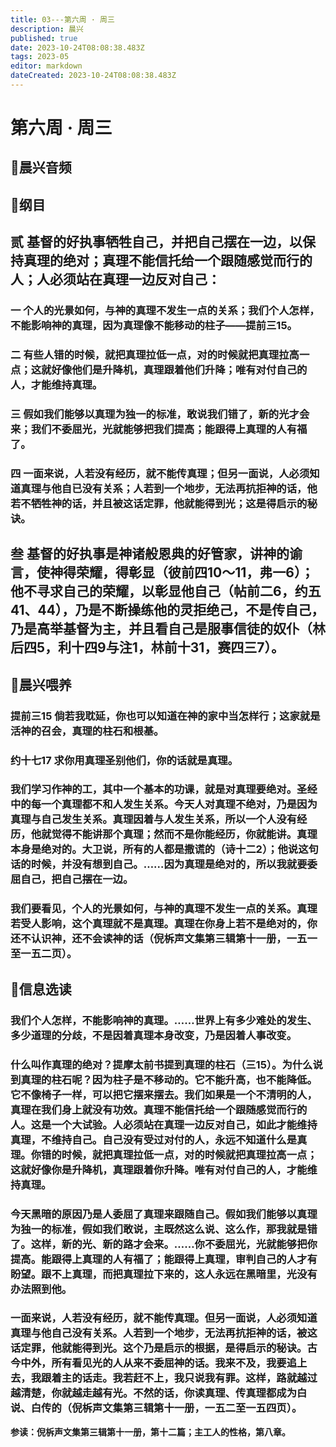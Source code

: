 ```yaml
---
title: 03---第六周 · 周三
description: 晨兴
published: true
date: 2023-10-24T08:08:38.483Z
tags: 2023-05
editor: markdown
dateCreated: 2023-10-24T08:08:38.483Z
---
```


# 第六周 · 周三
## 🎵晨兴音频

## 📖纲目

## 贰  基督的好执事牺牲自己，并把自己摆在一边，以保持真理的绝对；真理不能信托给一个跟随感觉而行的人；人必须站在真理一边反对自己：

### 一  个人的光景如何，与神的真理不发生一点的关系；我们个人怎样，不能影响神的真理，因为真理像不能移动的柱子——提前三15。

### 二  有些人错的时候，就把真理拉低一点，对的时候就把真理拉高一点；这就好像他们是升降机，真理跟着他们升降；唯有对付自己的人，才能维持真理。

### 三  假如我们能够以真理为独一的标准，敢说我们错了，新的光才会来；我们不委屈光，光就能够把我们提高；能跟得上真理的人有福了。

### 四  一面来说，人若没有经历，就不能传真理；但另一面说，人必须知道真理与他自已没有关系；人若到一个地步，无法再抗拒神的话，他若不牺牲神的话，并且被这话定罪，他就能得到光；这是得启示的秘诀。

## 叁  基督的好执事是神诸般恩典的好管家，讲神的谕言，使神得荣耀，得彰显（彼前四10～11，弗一6）；他不寻求自己的荣耀，以彰显他自己（帖前二6，约五41、44），乃是不断操练他的灵拒绝己，不是传自己，乃是高举基督为主，并且看自己是服事信徒的奴仆（林后四5，利十四9与注1，林前十31，赛四三7）。

## 📖晨兴喂养

### **提前三15    倘若我耽延，你也可以知道在神的家中当怎样行；这家就是活神的召会，真理的柱石和根基。**

### **约十七17    求你用真理圣别他们，你的话就是真理。**

### 我们学习作神的工，其中一个基本的功课，就是对真理要绝对。圣经中的每一个真理都不和人发生关系。今天人对真理不绝对，乃是因为真理与自己发生关系。真理因着与人发生关系，所以一个人没有经历，他就觉得不能讲那个真理；然而不是你能经历，你就能讲。真理本身是绝对的。大卫说，所有的人都是撒谎的（诗十二2）；他说这句话的时候，并没有想到自己。……因为真理是绝对的，所以我就要委屈自己，把自己摆在一边。

### 我们要看见，个人的光景如何，与神的真理不发生一点的关系。真理若受人影响，这个真理就不是真理。真理在你身上若不是绝对的，你还不认识神，还不会读神的话（倪柝声文集第三辑第十一册，一五一至一五二页）。

## 📖信息选读

### 我们个人怎样，不能影响神的真理。……世界上有多少难处的发生、多少道理的分歧，不是因着真理本身改变，乃是因着人事改变。

### 什么叫作真理的绝对？提摩太前书提到真理的柱石（三15）。为什么说到真理的柱石呢？因为柱子是不移动的。它不能升高，也不能降低。它不像椅子一样，可以把它摆来摆去。我们如果是一个不清明的人，真理在我们身上就没有功效。真理不能信托给一个跟随感觉而行的人。这是一个大试验。人必须站在真理一边反对自己，如此才能维持真理，不维持自己。自己没有受过对付的人，永远不知道什么是真理。你错的时候，就把真理拉低一点，对的时候就把真理拉高一点；这就好像你是升降机，真理跟着你升降。唯有对付自己的人，才能维持真理。

### 今天黑暗的原因乃是人委屈了真理来跟随自己。假如我们能够以真理为独一的标准，假如我们敢说，主既然这么说、这么作，那我就是错了。这样，新的光、新的路才会来。……你不委屈光，光就能够把你提高。能跟得上真理的人有福了；能跟得上真理，审判自己的人才有盼望。跟不上真理，而把真理拉下来的，这人永远在黑暗里，光没有办法照到他。

### 一面来说，人若没有经历，就不能传真理。但另一面说，人必须知道真理与他自己没有关系。人若到一个地步，无法再抗拒神的话，被这话定罪，他就能得到光。这个乃是启示的根据，是得启示的秘诀。古今中外，所有看见光的人从来不委屈神的话。我来不及，我要追上去，我跟着主的话走。我若赶不上，我只说我有罪。这样，路就越过越清楚，你就越走越有光。不然的话，你读真理、传真理都成为白说、白传的（倪柝声文集第三辑第十一册，一五二至一五四页）。

**参读：倪柝声文集第三辑第十一册，第十二篇；主工人的性格，第八章。**
<!-- Google tag (gtag.js) -->
<script async src="https://www.googletagmanager.com/gtag/js?id=G-1P8709Z16T"></script>
<script>
  window.dataLayer = window.dataLayer || [];
  function gtag(){dataLayer.push(arguments);}
  gtag('js', new Date());

  gtag('config', 'G-1P8709Z16T');
</script>

